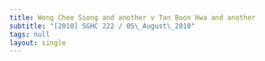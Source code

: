 ```yaml
---
title: Wong Chee Siong and another v Tan Boon Hwa and another
subtitle: "[2010] SGHC 222 / 05\_August\_2010"
tags: null
layout: single
---
```


